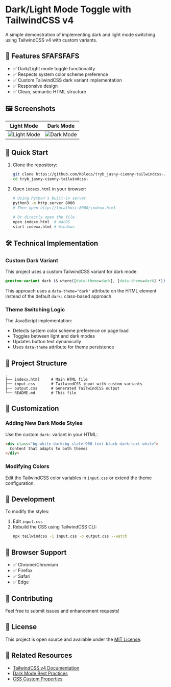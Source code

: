 # Dark/Light Mode Toggle with TailwindCSS v4

A simple demonstration of implementing dark and light mode switching using TailwindCSS v4 with custom variants.

## 🌟 Features SFAFSFAFS

- ✅ Dark/Light mode toggle functionality
- ✅ Respects system color scheme preference
- ✅ Custom TailwindCSS dark variant implementation
- ✅ Responsive design
- ✅ Clean, semantic HTML structure

## 🖼️ Screenshots

| Light Mode | Dark Mode |
|------------|-----------|
| ![Light Mode](https://github.com/user-attachments/assets/9c197fb1-8394-4a1c-8234-db7d6ffc087b) | ![Dark Mode](https://github.com/user-attachments/assets/959e2f3a-4519-4172-900a-106be85b4b62) |

## 🚀 Quick Start

1. Clone the repository:
   ```bash
   git clone https://github.com/Koloqs/tryb_jasny-ciemny-tailwindcss-.git
   cd tryb_jasny-ciemny-tailwindcss-
   ```

2. Open `indexx.html` in your browser:
   ```bash
   # Using Python's built-in server
   python3 -m http.server 8000
   # Then open http://localhost:8000/indexx.html
   
   # Or directly open the file
   open indexx.html  # macOS
   start indexx.html # Windows
   ```

## 🛠️ Technical Implementation

### Custom Dark Variant

This project uses a custom TailwindCSS variant for dark mode:

```css
@custom-variant dark (&:where([data-theme=dark], [data-theme=dark] *));
```

This approach uses a `data-theme="dark"` attribute on the HTML element instead of the default `dark:` class-based approach.

### Theme Switching Logic

The JavaScript implementation:
- Detects system color scheme preference on page load
- Toggles between light and dark modes
- Updates button text dynamically
- Uses `data-theme` attribute for theme persistence

## 📁 Project Structure

```
.
├── indexx.html     # Main HTML file
├── input.css       # TailwindCSS input with custom variants
├── output.css      # Generated TailwindCSS output
└── README.md       # This file
```

## 🎨 Customization

### Adding New Dark Mode Styles

Use the custom `dark:` variant in your HTML:

```html
<div class="bg-white dark:bg-slate-900 text-black dark:text-white">
  Content that adapts to both themes
</div>
```

### Modifying Colors

Edit the TailwindCSS color variables in `input.css` or extend the theme configuration.

## 🔧 Development

To modify the styles:

1. Edit `input.css`
2. Rebuild the CSS using TailwindCSS CLI:
   ```bash
   npx tailwindcss -i input.css -o output.css --watch
   ```

## 📝 Browser Support

- ✅ Chrome/Chromium
- ✅ Firefox
- ✅ Safari
- ✅ Edge

## 🤝 Contributing

Feel free to submit issues and enhancement requests!

## 📄 License

This project is open source and available under the [MIT License](LICENSE).

## 🔗 Related Resources

- [TailwindCSS v4 Documentation](https://tailwindcss.com/docs)
- [Dark Mode Best Practices](https://web.dev/prefers-color-scheme/)
- [CSS Custom Properties](https://developer.mozilla.org/en-US/docs/Web/CSS/--*)
